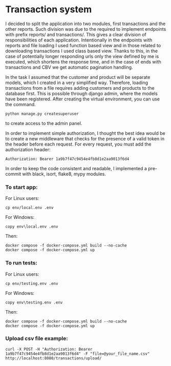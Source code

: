 # Transaction system
I decided to split the application into two modules, first transactions and the other reports. Such division was due to the required to implement endpoints with prefix reports/ and transactions/. This gives a clear division of responsibilities of each application.
Intentionally in the endpoints with reports and file loading I used function based view and in those related to downloading transactions I used class based view. Thanks to this, in the case of potentially longer responding urls only the view defined by me is executed, which shortens the response time, and in the case of ends with transactions and CBV we get automatic pagination handling.

In the task I assumed that the customer and product will be separate models, which I created in a very simplified way. Therefore, loading transactions from a file requires adding customers and products to the database first. This is possible through django admin, where the models have been registered.
After creating the virtual environment, you can use the command. 
```
python manage.py createsuperuser
```
to create access to the admin panel.


In order to implement simple authorization, I thought the best idea would be to create a new middleware that checks for the presence of a valid token in the header before each request.
For every request, you must add the authorization header:
```
Authorization: Bearer 1a9b7f47c9454e4fb8d1e2aa9013f6d4
```

In order to keep the code consistent and readable, I implemented a pre-commit with black, isort, flake8, mypy modules.

### To start app:
For Linux users:
```
cp env/local.env .env
```
For Windows:
```
copy env\local.env .env
```
Then:
```
docker compose -f docker-compose.yml build --no-cache
docker compose -f docker-compose.yml up
```


### To run tests:
For Linux users:
```
cp env/testing.env .env
```
For Windows:
```
copy env\testing.env .env
```
Then:
```
docker compose -f docker-compose.yml build --no-cache
docker compose -f docker-compose.yml up
```

### Upload csv file example:
```
curl -X POST -H "Authorization: Bearer 1a9b7f47c9454e4fb8d1e2aa9013f6d4" -F "file=@your_file_name.csv" http://localhost:8080/transactions/upload/
```